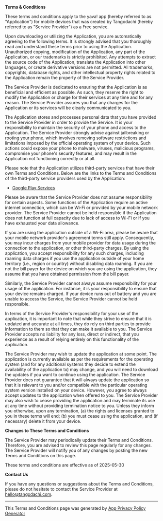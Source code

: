 **Terms & Conditions**  

These terms and conditions apply to the yava! app (hereby referred to as "Application") for mobile devices that was created by Tangodachi (hereby referred to as "Service Provider") as a Free service.

Upon downloading or utilizing the Application, you are automatically agreeing to the following terms. It is strongly advised that you thoroughly read and understand these terms prior to using the Application. Unauthorized copying, modification of the Application, any part of the Application, or our trademarks is strictly prohibited. Any attempts to extract the source code of the Application, translate the Application into other languages, or create derivative versions are not permitted. All trademarks, copyrights, database rights, and other intellectual property rights related to the Application remain the property of the Service Provider.

The Service Provider is dedicated to ensuring that the Application is as beneficial and efficient as possible. As such, they reserve the right to modify the Application or charge for their services at any time and for any reason. The Service Provider assures you that any charges for the Application or its services will be clearly communicated to you.

The Application stores and processes personal data that you have provided to the Service Provider in order to provide the Service. It is your responsibility to maintain the security of your phone and access to the Application. The Service Provider strongly advise against jailbreaking or rooting your phone, which involves removing software restrictions and limitations imposed by the official operating system of your device. Such actions could expose your phone to malware, viruses, malicious programs, compromise your phone's security features, and may result in the Application not functioning correctly or at all.

Please note that the Application utilizes third-party services that have their own Terms and Conditions. Below are the links to the Terms and Conditions of the third-party service providers used by the Application:

*   [Google Play Services](https://policies.google.com/terms)

Please be aware that the Service Provider does not assume responsibility for certain aspects. Some functions of the Application require an active internet connection, which can be Wi-Fi or provided by your mobile network provider. The Service Provider cannot be held responsible if the Application does not function at full capacity due to lack of access to Wi-Fi or if you have exhausted your data allowance.

If you are using the application outside of a Wi-Fi area, please be aware that your mobile network provider's agreement terms still apply. Consequently, you may incur charges from your mobile provider for data usage during the connection to the application, or other third-party charges. By using the application, you accept responsibility for any such charges, including roaming data charges if you use the application outside of your home territory (i.e., region or country) without disabling data roaming. If you are not the bill payer for the device on which you are using the application, they assume that you have obtained permission from the bill payer.

Similarly, the Service Provider cannot always assume responsibility for your usage of the application. For instance, it is your responsibility to ensure that your device remains charged. If your device runs out of battery and you are unable to access the Service, the Service Provider cannot be held responsible.

In terms of the Service Provider's responsibility for your use of the application, it is important to note that while they strive to ensure that it is updated and accurate at all times, they do rely on third parties to provide information to them so that they can make it available to you. The Service Provider accepts no liability for any loss, direct or indirect, that you experience as a result of relying entirely on this functionality of the application.

The Service Provider may wish to update the application at some point. The application is currently available as per the requirements for the operating system (and for any additional systems they decide to extend the availability of the application to) may change, and you will need to download the updates if you want to continue using the application. The Service Provider does not guarantee that it will always update the application so that it is relevant to you and/or compatible with the particular operating system version installed on your device. However, you agree to always accept updates to the application when offered to you. The Service Provider may also wish to cease providing the application and may terminate its use at any time without providing termination notice to you. Unless they inform you otherwise, upon any termination, (a) the rights and licenses granted to you in these terms will end; (b) you must cease using the application, and (if necessary) delete it from your device.

**Changes to These Terms and Conditions**

The Service Provider may periodically update their Terms and Conditions. Therefore, you are advised to review this page regularly for any changes. The Service Provider will notify you of any changes by posting the new Terms and Conditions on this page.

These terms and conditions are effective as of 2025-05-30

**Contact Us**

If you have any questions or suggestions about the Terms and Conditions, please do not hesitate to contact the Service Provider at hello@tangodachi.com.

* * *

This Terms and Conditions page was generated by [App Privacy Policy Generator](https://app-privacy-policy-generator.nisrulz.com/)
